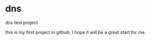 dns
===

dns test project

this is my first project in github, I hope it will be a great start for me.
